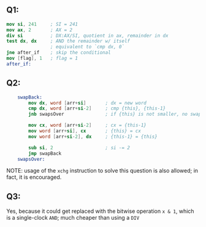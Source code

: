 ## Q1:

```nasm
mov si, 241     ; SI = 241
mov ax, 2       ; AX = 2
div si          ; DX:AX/SI, quotient in ax, remainder in dx
test dx, dx     ; AND the remainder w/ itself
                ; equivalent to `cmp dx, 0`
jne after_if    ; skip the conditional
mov [flag], 1   ; flag = 1
after_if:
```

## Q2:

```nasm
    swapBack:
        mov dx, word [arr+si]       ; dx = new word
        cmp dx, word [arr+si-2]     ; cmp {this}, {this-1}
        jnb swapsOver               ; if {this} is not smaller, no swaps needed

        mov cx, word [arr+si-2]     ; cx = {this-1}
        mov word [arr+si], cx       ; {this} = cx
        mov word [arr+si-2], dx     ; {this-1} = {this}

        sub si, 2                   ; si -= 2
        jmp swapBack
    swapsOver:
```

NOTE: usage of the `xchg` instruction to solve this question is also allowed; in fact, it is encouraged.

## Q3:

Yes, because it could get replaced with the bitwise operation `x & 1`, which is a single-clock `AND`; much cheaper than using a `DIV`
